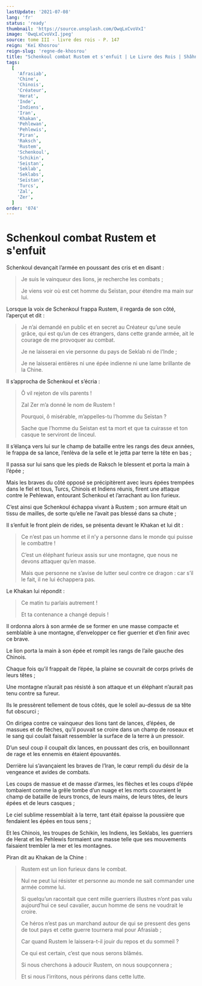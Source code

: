 ```yaml
---
lastUpdate: '2021-07-08'
lang: 'fr'
status: 'ready'
thumbnail: 'https://source.unsplash.com/OwqLxCvoVxI'
image: 'OwqLxCvoVxI.jpeg'
source: tome III - livre des rois - P. 147
reign: 'Keï Khosrou'
reign-slug: 'regne-de-khosrou'
title: "Schenkoul combat Rustem et s'enfuit | Le Livre des Rois | Shâhnâmeh"
tags:
  [
    'Afrasiab',
    'Chine',
    'Chinois',
    'Créateur',
    'Herat',
    'Inde',
    'Indiens',
    'Iran',
    'Khakan',
    'Pehlewan',
    'Pehlewis',
    'Piran',
    'Raksch',
    'Rustem',
    'Schenkoul',
    'Schikin',
    'Seistan',
    'Seklab',
    'Seklabs',
    'Seïstan',
    'Turcs',
    'Zal',
    'Zer',
  ]
order: '074'
---
```


<!-- LTeX: language=fr -->

# Schenkoul combat Rustem et s'enfuit

Schenkoul devançait l’armée en poussant des cris et en disant :

> Je suis le vainqueur des lions, je recherche les combats ;
>
> Je viens voir où est cet homme du Seïstan, pour étendre ma main sur lui.

Lorsque la voix de Schenkoul frappa Rustem, il regarda de son côté, l’aperçut et dit :

> Je n’ai demandé en public et en secret au Créateur qu’une seule grâce, qui est qu’un de ces étrangers, dans cette grande armée, ait le courage de me provoquer au combat.
>
> Je ne laisserai en vie personne du pays de Seklab ni de l’Inde ;
>
> Je ne laisserai entières ni une épée indienne ni une lame brillante de la Chine.

Il s’approcha de Schenkoul et s’écria :

> Ô vil rejeton de vils parents !
>
> Zal Zer m’a donné le nom de Rustem !
>
> Pourquoi, ô misérable, m’appelles-tu l’homme du Seïstan ?
>
> Sache que l’homme du Seistan est ta mort et que ta cuirasse et ton casque te serviront de linceul.

Il s’élança vers lui sur le champ de bataille entre les rangs des deux années, le frappa de sa lance, l’enlèva de la selle et le jetta par terre la tête en bas ;

Il passa sur lui sans que les pieds de Raksch le blessent et porta la main à l’épée ;

Mais les braves du côté opposé se précipitèrent avec leurs épées trempées dans le fiel et tous, Turcs, Chinois et Indiens réunis, firent une attaque contre le Pehlewan, entourant Schenkoul et l’arrachant au lion furieux.

C’est ainsi que Schenkoul échappa vivant à Rustem ; son armure était un tissu de mailles, de sorte qu’elle ne l’avait pas blessé dans sa chute ;

Il s’enfuit le front plein de rides, se présenta devant le Khakan et lui dit :

> Ce n’est pas un homme et il n’y a personne dans le monde qui puisse le combattre !
>
> C’est un éléphant furieux assis sur une montagne, que nous ne devons attaquer qu’en masse.
>
> Mais que personne ne s’avise de lutter seul contre ce dragon : car s’il le fait, il ne lui échappera pas.

Le Khakan lui répondit :

> Ce matin tu parlais autrement !
>
> Et ta contenance a changé depuis !

Il ordonna alors à son armée de se former en une masse compacte et semblable à une montagne, d’envelopper ce fier guerrier et d’en finir avec ce brave.

Le lion porta la main à son épée et rompit les rangs de l’aile gauche des Chinois.

Chaque fois qu’il frappait de l’épée, la plaine se couvrait de corps privés de leurs têtes ;

Une montagne n’aurait pas résisté à son attaque et un éléphant n’aurait pas tenu contre sa fureur.

Ils le pressèrent tellement de tous côtés, que le soleil au-dessus de sa tête fut obscurci ;

On dirigea contre ce vainqueur des lions tant de lances, d’épées, de massues et de flèches, qu’il pouvait se croire dans un champ de roseaux et le sang qui coulait faisait ressembler la surface de la terre à un pressoir.

D’un seul coup il coupait dix lances, en poussant des cris, en bouillonnant de rage et les ennemis en étaient épouvantés.

Derrière lui s’avançaient les braves de l’Iran, le cœur rempli du désir de la vengeance et avides de combats.

Les coups de massue et de masse d’armes, les flèches et les coups d’épée tombaient comme la grêle tombe d’un nuage et les morts couvraient le champ de bataille de leurs troncs, de leurs mains, de leurs têtes, de leurs épées et de leurs casques ;

Le ciel sublime ressemblait à la terre, tant était épaisse la poussière que fendaient les épées en tous sens ;

Et les Chinois, les troupes de Schikin, les Indiens, les Seklabs, les guerriers de Herat et les Pehlewis formaient une masse telle que ses mouvements faisaient trembler la mer et les montagnes.

Piran dit au Khakan de la Chine :

> Rustem est un lion furieux dans le combat.
>
> Nul ne peut lui résister et personne au monde ne sait commander une armée comme lui.
>
> Si quelqu’un racontait que cent mille guerriers illustres n’ont pas valu aujourd’hui ce seul cavalier, aucun homme de sens ne voudrait le croire.
>
> Ce héros n’est pas un marchand autour de qui se pressent des gens de tout pays et cette guerre tournera mal pour Afrasiab ;
>
> Car quand Rustem le laissera-t-il jouir du repos et du sommeil ?
>
> Ce qui est certain, c’est que nous serons blâmés.
>
> Si nous cherchons à adoucir Rustem, on nous soupçonnera ;
>
> Et si nous l’irritons, nous périrons dans cette lutte.
